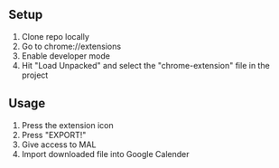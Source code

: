 ## Setup
1. Clone repo locally
2. Go to chrome://extensions
3. Enable developer mode
4. Hit "Load Unpacked" and select the "chrome-extension" file in the project


## Usage
1. Press the extension icon
2. Press "EXPORT!"
3. Give access to MAL
4. Import downloaded file into Google Calender